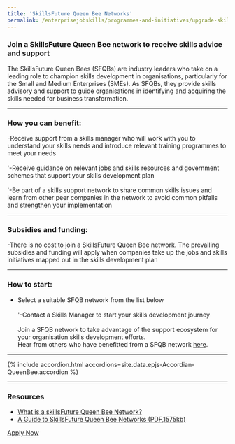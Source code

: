 ```yaml
---
title: 'SkillsFuture Queen Bee Networks'
permalink: /enterprisejobskills/programmes-and-initiatives/upgrade-skills/skillsfuture-queen-bee-networks/
---
```


### Join a SkillsFuture Queen Bee network to receive skills advice and support

The SkillsFuture Queen Bees (SFQBs) are industry leaders who take on a leading role to champion skills development in organisations, particularly for the Small and Medium Enterprises (SMEs). As SFQBs, they provide skills advisory and support to guide organisations in identifying and acquiring the skills needed for business transformation.

---

### How you can benefit:

-Receive support from a skills manager who will work with you to understand your skills needs and introduce relevant training programmes to meet your needs<br><br>'-Receive guidance on relevant jobs and skills resources and government schemes that support your skills development plan<br><br>'-Be part of a skills support network to share common skills issues and learn from other peer companies in the network to avoid common pitfalls and strengthen your implementation

---

### Subsidies and funding:

-There is no cost to join a SkillsFuture Queen Bee network. The prevailing subsidies and funding will apply when companies take up the jobs and skills initiatives mapped out in the skills development plan

---

### How to start:

<ul><li> Select a suitable SFQB network from the list below<br><br>'-Contact a Skills Manager to start your skills development journey<br><br>Join a SFQB network to take advantage of the support ecosystem for your organisation skills development efforts.<br>Hear from others who have benefitted from a SFQB network <a href="https://go.gov.sg/epjs-sfqb-video" target="_blank" rel="noopener">here</a>.</li></ul>

---

{% include accordion.html accordions=site.data.epjs-Accordian-QueenBee.accordion %}

---

### Resources

<ul><li> <a href="https://go.gov.sg/epjs-sfqb-video" target="_blank" rel="noopener">What is a skillsFuture Queen Bee Network?</a></li><li><a href="/images/epjs/programmes-and-initiatives/upgrade-skills/SSG_SFQB_Infographic%202022.pdf">A Guide to SkillsFuture Queen Bee Networks (PDF,1575kb)</a></li></ul>

<a class="btn" href="https://service-portal.skillsfuture.gov.sg/" target="_blank" rel="noopener">Apply Now</a>
<script src="/jquery/resize-tables.js"></script>
